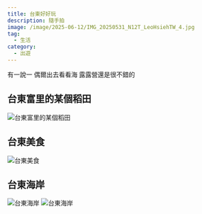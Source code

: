 ```yaml
---
title: 台東好好玩
description: 隨手拍
image: /image/2025-06-12/IMG_20250531_N12T_LeoHsiehTW_4.jpg
tag:
  - 生活
category:
  - 出遊
---
```


有一說一 偶爾出去看看海 露露營還是很不錯的

## 台東富里的某個稻田

![台東富里的某個稻田](/image/2025-06-12/IMG_20250531_N12T_LeoHsiehTW_1.jpg)

## 台東美食

![台東美食](/image/2025-06-12/IMG_20250531_N12T_LeoHsiehTW_2.jpg)

## 台東海岸

![台東海岸](/image/2025-06-12/IMG_20250531_N12T_LeoHsiehTW_3.jpg)
![台東海岸](/image/2025-06-12/IMG_20250531_N12T_LeoHsiehTW_4.jpg)